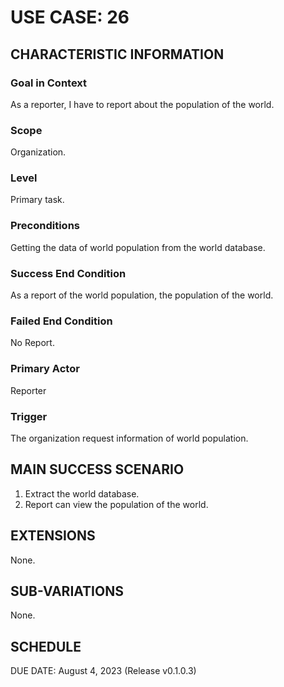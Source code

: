 # USE CASE: 26

## CHARACTERISTIC INFORMATION

### Goal in Context

As a reporter, I have to report about the population of the world.

### Scope

Organization.

### Level

Primary task.

### Preconditions

Getting the data of world population from the world database.

### Success End Condition

As a report of the world population, the population of the world.

### Failed End Condition

No Report.

### Primary Actor

Reporter

### Trigger

The organization request information of world population.

## MAIN SUCCESS SCENARIO

1. Extract the world database.
2. Report can view the population of the world.

## EXTENSIONS

None.

## SUB-VARIATIONS

None.

## SCHEDULE

DUE DATE: August 4, 2023 (Release v0.1.0.3)